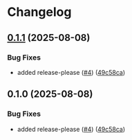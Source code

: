 # Changelog

## [0.1.1](https://github.com/remady/my-plants-AI/compare/v0.1.0...v0.1.1) (2025-08-08)


### Bug Fixes

* added release-please ([#4](https://github.com/remady/my-plants-AI/issues/4)) ([49c58ca](https://github.com/remady/my-plants-AI/commit/49c58ca96ad9b8a19a22a2948119d5f5451cd1b8))

## 0.1.0 (2025-08-08)


### Bug Fixes

* added release-please ([#4](https://github.com/remady/my-plants-AI/issues/4)) ([49c58ca](https://github.com/remady/my-plants-AI/commit/49c58ca96ad9b8a19a22a2948119d5f5451cd1b8))
